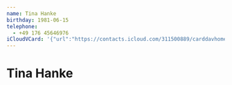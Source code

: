 ```yaml
---
name: Tina Hanke
birthday: 1981-06-15
telephone:
  - +49 176 45646976
iCloudVCard: '{"url":"https://contacts.icloud.com/311500889/carddavhome/card/NDQ0Ny0wN0UxMDYxNC0wMTA0LTEzMzYtRkYxMy0wMDc3Ng==.vcf","etag":"\"kmfhcnqv\"","data":"BEGIN:VCARD\r\nVERSION:3.0\r\nFN:\r\nN:Hanke;Tina;;;\r\nUID:4447-07E10614-0104-1336-FF13-00776\r\nBDAY;VALUE=date:1981-06-15\r\nPRODID:-//Apple Inc.//Apple WebDAV Outlook Store 4.8.26//ENX-APPLE-OL-MAPPI\r\n NG-INFO:1\r\nREV:2025-04-03T22:13:53Z\r\nORG:;\r\nTEL;TYPE=CELL:+49 176 45646976\r\nEND:VCARD"}'
---
```

# Tina Hanke